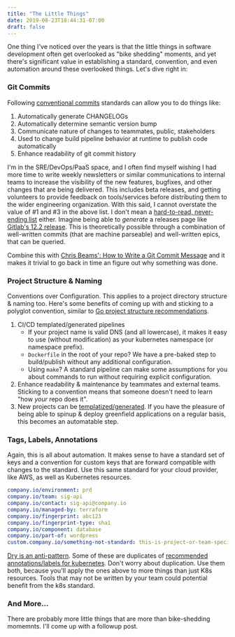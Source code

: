 ```yaml
---
title: "The Little Things"
date: 2019-08-23T18:44:31-07:00
draft: false
---
```


One thing I've noticed over the years is that the little things in software development often get overlooked as "bike shedding" moments, and yet there's significant value in establishing a standard, convention, and even automation around these overlooked things. Let's dive right in:

### Git Commits

Following [conventional commits](https://www.conventionalcommits.org/en/v1.0.0-beta.4/) standards can allow you to do things like:

1. Automatically generate CHANGELOGs
2. Automatically determine semantic version bump
3. Communicate nature of changes to teammates, public, stakeholders
4. Used to change build pipeline behavior at runtime to publish code automatically
5. Enhance readability of git commit history

I'm in the SRE/DevOps/PaaS space, and I often find myself wishing I had more time to write weekly newsletters  or similar communications to internal teams to increase the visibility of the new features, bugfixes, and other changes that are being delivered. This includes beta releases, and getting volunteers to provide feedback on tools/services before distributing them to the wider engineering organization. With this said, I cannot overstate the value of #1 and #3 in the above list. I don't mean a [hard-to-read, never-ending list](https://about.gitlab.com/releases/) either. Imagine being able to _generate_ a releases page like [Gitlab's 12.2 release](https://about.gitlab.com/2019/08/22/gitlab-12-2-released/index.html). This is theoretically possible through a combination of well-written commits (that are machine parseable) and well-written epics, that can be queried.

Combine this with [Chris Beams': How to Write a Git Commit Message](https://chris.beams.io/posts/git-commit/#seven-rules) and it makes it trivial to go back in time an figure out why something was done.

### Project Structure & Naming

Conventions over Configuration. This applies to a project directory structure & naming too. Here's some benefits of coming up with and sticking to a polyglot convention, similar to [Go project structure recommendations](https://github.com/golang-standards/project-layout).

1. CI/CD templated/generated pipelines
    * If your project name is valid DNS (and all lowercase), it makes it easy to use (without modification) as your kubernetes namespace (or namespace prefix).
    * `Dockerfile` in the root of your repo? We have a pre-baked step to build/publish without any additional configuration.
    * Using `make`? A standard pipeline can make some assumptions for you about commands to run without requiring explicit configuration.
2. Enhance readability & maintenance by teammates and external teams. Sticking to a convention means that someone doesn't need to learn "how _your_ repo does it".
3. New projects can be [templatized/generated](https://github.com/facebook/create-react-app). If you have the pleasure of being able to spinup & deploy greenfield applications on a regular basis, this becomes an automatable step.

### Tags, Labels, Annotations

Again, this is all about automation. It makes sense to have a standard set of keys and a convention for custom keys that are forward compatible with changes to the standard. Use this same standard for your cloud provider, like AWS, as well as Kubernetes resources.

```yaml
company.io/environment: prd
company.io/team: sig-api
company.io/contact: sig-api@company.io
company.io/managed-by: terraform
company.io/fingerprint: abc123
company.io/fingerprint-type: sha1
company.io/component: database
company.io/part-of: wordpress
custom.company.io/something-not-standard: this-is-project-or-team-specific
```

[Dry is an anti-pattern](https://dev.to/jeroendedauw/the-fallacy-of-dry). Some of these are duplicates of [recommended annotations/labels for kubernetes](https://kubernetes.io/docs/concepts/overview/working-with-objects/common-labels/). Don't worry about duplication. Use them both, because you'll apply the ones above to more things than just K8s resources. Tools that may not be written by your team could potential benefit from the k8s standard.

### And More...

There are probably more little things that are more than bike-shedding momemnts. I'll come up with a followup post.
